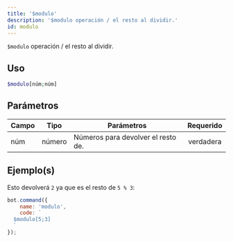 ```yaml
---
title: '$modulo'
description: '$modulo operación / el resto al dividir.'
id: modulo
---
```


`$modulo` operación / el resto al dividir.

## Uso

```php
$modulo[núm;núm]
```

## Parámetros

| Campo | Tipo   | Parámetros                         | Requerido |
| ----- | ------ | ---------------------------------- |:---------:|
| núm   | número | Números para devolver el resto de. | verdadera |

## Ejemplo(s)

Esto devolverá `2` ya que es el resto de `5 % 3`:

```javascript
bot.command({
    name: 'modulo',
    code: `
  $modulo[5;3]
  `
});
```
